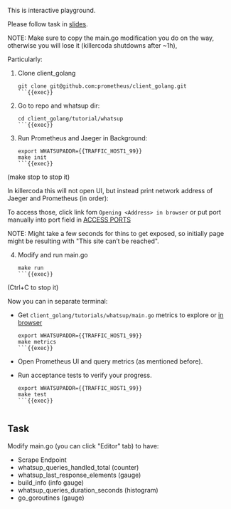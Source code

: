 This is interactive playground.

Please follow task in [slides](https://docs.google.com/presentation/d/1-LauyQqDQD5a1oAk16Ke03uKGwgH5UT0hBuy7aIwJIg/edit).

NOTE: Make sure to copy the main.go modification you do on the way, otherwise you will lose it (killercoda shutdowns after ~1h),

Particularly:

1. Clone client_golang

    ```
    git clone git@github.com:prometheus/client_golang.git
    ```{{exec}}
   
2. Go to repo and whatsup dir:

    ```
    cd client_golang/tutorial/whatsup
    ```{{exec}}
   
3. Run Prometheus and Jaeger in Background:

    ```
    export WHATSUPADDR={{TRAFFIC_HOST1_99}}
    make init
    ```{{exec}}

(make stop to stop it)

In killercoda this will not open UI, but instead print network address of Jaeger and Prometheus (in order):

To access those, click link fom `Opening <Address> in browser` or put port manually into port field in [ACCESS PORTS]({{TRAFFIC_SELECTOR}})

NOTE: Might take a few seconds for thins to get exposed, so initially page might be resulting with "This site can’t be reached".

4. Modify and run main.go

    ```
    make run
    ```{{exec}}

(Ctrl+C to stop it)

Now you can in separate terminal:

* Get `client_golang/tutorials/whatsup/main.go` metrics to explore or [in browser]({{TRAFFIC_HOST1_99}})

    ```
    export WHATSUPADDR={{TRAFFIC_HOST1_99}}
    make metrics
    ```{{exec}}

* Open Prometheus UI and query metrics (as mentioned before).
* Run acceptance tests to verify your progress.

    ```
    export WHATSUPADDR={{TRAFFIC_HOST1_99}}
    make test
    ```{{exec}}


## Task

Modify main.go (you can click "Editor" tab) to have:

- Scrape Endpoint
- whatsup_queries_handled_total (counter)
- whatsup_last_response_elements (gauge)
- build_info (info gauge)
- whatsup_queries_duration_seconds (histogram)
- go_goroutines (gauge)
